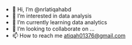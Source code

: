 - 👋 Hi, I’m @nrlatiqahabd
- 👀 I’m interested in data analysis
- 🌱 I’m currently learning data analytics
- 💞️ I’m looking to collaborate on ...
- 📫 How to reach me atiqah01376@gmail.com

<!---
nrlatiqahabd/nrlatiqahabd is a ✨ special ✨ repository because its `README.md` (this file) appears on your GitHub profile.
You can click the Preview link to take a look at your changes.
--->
